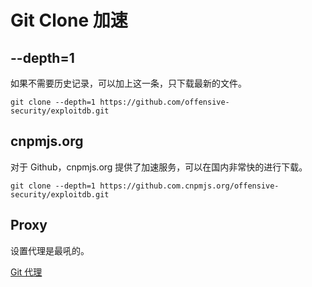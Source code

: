 # Git Clone 加速

## --depth=1

如果不需要历史记录，可以加上这一条，只下载最新的文件。

`git clone --depth=1 https://github.com/offensive-security/exploitdb.git`

## cnpmjs.org

对于 Github，cnpmjs.org 提供了加速服务，可以在国内非常快的进行下载。

`git clone --depth=1 https://github.com.cnpmjs.org/offensive-security/exploitdb.git`

## Proxy

设置代理是最吼的。

[Git 代理](script/git_proxy.sh)

